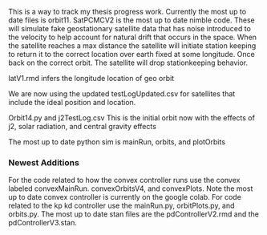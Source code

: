 This is a way to track my thesis progress work. Currently the most up to date files is orbit11. 
SatPCMCV2 is the most up to date nimble code.
These will simulate fake geostationary satellite data that has noise introduced to the velocity to help 
account for natural drift that occurs in the space. When the satellite reaches a max distance the satellite
will initiate station keeping to return it to the correct location over earth fixed at some longitude. Once
back on the correct orbit. The satellite will drop stationkeeping behavior. 

latV1.rmd infers the longitude location of geo orbit

We are now using the updated testLogUpdated.csv for satellites that include the ideal position and location.


Orbit14.py and j2TestLog.csv This is the initial orbit now with the effects of j2, solar radiation, and central gravity effects

The most up to date python sim is mainRun, orbits, and plotOrbits
### Newest Additions
For the code related to how the convex controller runs use the convex labeled convexMainRun. convexOrbitsV4, and convexPlots. Note the most up to date convex controller is currently on the google colab. For code related to the kp kd controller use the mainRun.py, orbitPlots.py, and orbits.py. The most up to date stan files are the pdControllerV2.rmd and the pdControllerV3.stan. 
